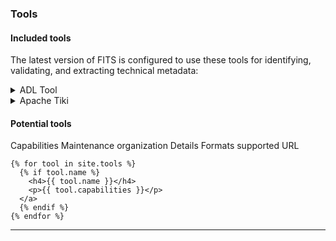 ### Tools

#### Included tools
The latest version of FITS is configured to use these tools for identifying, validating, and extracting technical metadata:

<details>
<summary>ADL Tool</summary>

<dl>
  <dt>Maintenance organization</dt>
  <dd>Harvard Library</dd>
  <dt>Formats supported</dt>
  <dd>Audio Decision List files</dd>
</dl>
</details>

<details>
<summary>Apache Tiki</summary>

<dl>
  <dt>Capabilities</dt>
  <dd>Identifies file formats</dd>
  <dt>Maintenance organization</dt>
  <dd>Apache</dd>
  <dt>Formats supported</dt>
  <dd>see <a href="http://tika.apache.org/1.19/formats.html">supported document formats</a></dd>
</dl>
</details>

#### Potential tools

Capabilities
Maintenance organization
Details
Formats supported
URL


<!-- {% assign tools = site.tools | sort: 'name' %} -->
    {% for tool in site.tools %}
      {% if tool.name %}
        <h4>{{ tool.name }}</h4>
        <p>{{ tool.capabilities }}</p>
      </a>
      {% endif %}
    {% endfor %}

---